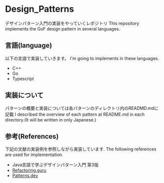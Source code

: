 # Design_Patterns
デザインパターン入門の実装をやっていくレポジトリ
This repository implements the GoF design pattern in several languages.
## 言語(language)
以下の言語で実装していきます。
I'm going to implements in these languages.
* C++
* Go
* Typescript

## 実装について
パターンの概要と実装については各パターンのディレクトリ内のREADMD.mdに記載
I described the overview of each pattern at README.md in each directory.(It will be written in only Japanese.)

## 参考(References)
下記の文献の実装例を参照しながら実装しています.
The following references are used for implementation. 
* Java言語で学ぶデザインパターン入門 第3版
* [Refactoring.guru](https://refactoring.guru/ja/design-patterns)
* [Patterns.dev](https://www.patterns.dev/)